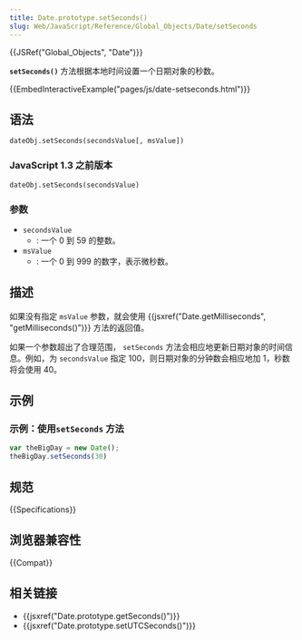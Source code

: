 ```yaml
---
title: Date.prototype.setSeconds()
slug: Web/JavaScript/Reference/Global_Objects/Date/setSeconds
---
```


{{JSRef("Global_Objects", "Date")}}

**`setSeconds()`** 方法根据本地时间设置一个日期对象的秒数。

{{EmbedInteractiveExample("pages/js/date-setseconds.html")}}

## 语法

```plain
dateObj.setSeconds(secondsValue[, msValue])
```

### JavaScript 1.3 之前版本

```plain
dateObj.setSeconds(secondsValue)
```

### 参数

- `secondsValue`
  - : 一个 0 到 59 的整数。
- `msValue`
  - : 一个 0 到 999 的数字，表示微秒数。

## 描述

如果没有指定 `msValue` 参数，就会使用 {{jsxref("Date.getMilliseconds", "getMilliseconds()")}} 方法的返回值。

如果一个参数超出了合理范围， `setSeconds` 方法会相应地更新日期对象的时间信息。例如，为 `secondsValue` 指定 100，则日期对象的分钟数会相应地加 1，秒数将会使用 40。

## 示例

### 示例：使用`setSeconds` 方法

```js
var theBigDay = new Date();
theBigDay.setSeconds(30)
```

## 规范

{{Specifications}}

## 浏览器兼容性

{{Compat}}

## 相关链接

- {{jsxref("Date.prototype.getSeconds()")}}
- {{jsxref("Date.prototype.setUTCSeconds()")}}
